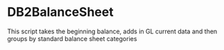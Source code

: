 # DB2BalanceSheet
This script takes the beginning balance, adds in GL current data and then groups by standard balance sheet categories
